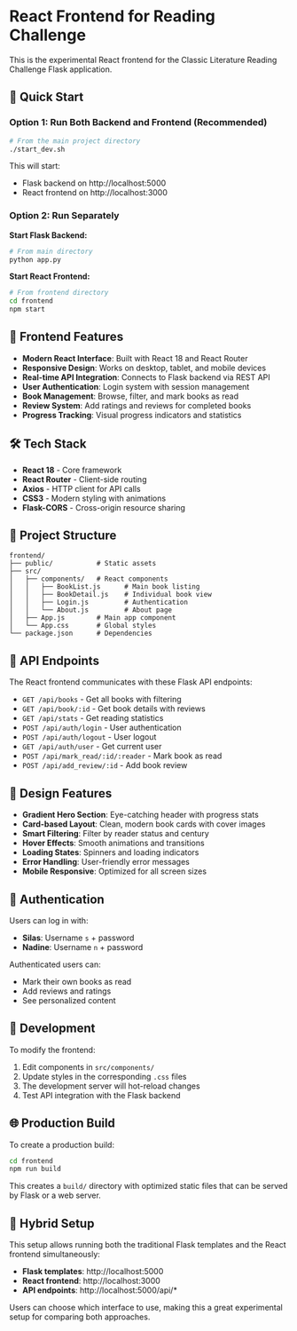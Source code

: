 # React Frontend for Reading Challenge

This is the experimental React frontend for the Classic Literature Reading Challenge Flask application.

## 🚀 Quick Start

### Option 1: Run Both Backend and Frontend (Recommended)
```bash
# From the main project directory
./start_dev.sh
```

This will start:
- Flask backend on http://localhost:5000
- React frontend on http://localhost:3000

### Option 2: Run Separately

**Start Flask Backend:**
```bash
# From main directory
python app.py
```

**Start React Frontend:**
```bash
# From frontend directory
cd frontend
npm start
```

## 📱 Frontend Features

- **Modern React Interface**: Built with React 18 and React Router
- **Responsive Design**: Works on desktop, tablet, and mobile devices
- **Real-time API Integration**: Connects to Flask backend via REST API
- **User Authentication**: Login system with session management
- **Book Management**: Browse, filter, and mark books as read
- **Review System**: Add ratings and reviews for completed books
- **Progress Tracking**: Visual progress indicators and statistics

## 🛠️ Tech Stack

- **React 18** - Core framework
- **React Router** - Client-side routing
- **Axios** - HTTP client for API calls
- **CSS3** - Modern styling with animations
- **Flask-CORS** - Cross-origin resource sharing

## 📁 Project Structure

```
frontend/
├── public/           # Static assets
├── src/
│   ├── components/   # React components
│   │   ├── BookList.js      # Main book listing
│   │   ├── BookDetail.js    # Individual book view
│   │   ├── Login.js         # Authentication
│   │   └── About.js         # About page
│   ├── App.js        # Main app component
│   └── App.css       # Global styles
└── package.json      # Dependencies
```

## 🔌 API Endpoints

The React frontend communicates with these Flask API endpoints:

- `GET /api/books` - Get all books with filtering
- `GET /api/book/:id` - Get book details with reviews
- `GET /api/stats` - Get reading statistics
- `POST /api/auth/login` - User authentication
- `POST /api/auth/logout` - User logout
- `GET /api/auth/user` - Get current user
- `POST /api/mark_read/:id/:reader` - Mark book as read
- `POST /api/add_review/:id` - Add book review

## 🎨 Design Features

- **Gradient Hero Section**: Eye-catching header with progress stats
- **Card-based Layout**: Clean, modern book cards with cover images
- **Smart Filtering**: Filter by reader status and century
- **Hover Effects**: Smooth animations and transitions
- **Loading States**: Spinners and loading indicators
- **Error Handling**: User-friendly error messages
- **Mobile Responsive**: Optimized for all screen sizes

## 🔐 Authentication

Users can log in with:
- **Silas**: Username `s` + password
- **Nadine**: Username `n` + password

Authenticated users can:
- Mark their own books as read
- Add reviews and ratings
- See personalized content

## 🚀 Development

To modify the frontend:

1. Edit components in `src/components/`
2. Update styles in the corresponding `.css` files
3. The development server will hot-reload changes
4. Test API integration with the Flask backend

## 🌐 Production Build

To create a production build:

```bash
cd frontend
npm run build
```

This creates a `build/` directory with optimized static files that can be served by Flask or a web server.

## 🔄 Hybrid Setup

This setup allows running both the traditional Flask templates and the React frontend simultaneously:

- **Flask templates**: http://localhost:5000
- **React frontend**: http://localhost:3000
- **API endpoints**: http://localhost:5000/api/*

Users can choose which interface to use, making this a great experimental setup for comparing both approaches.
